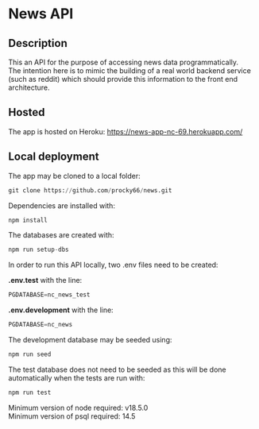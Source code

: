 # News API

## Description

This an API for the purpose of accessing news data programmatically.  
The intention here is to mimic the building of a real world backend service (such as reddit) which should provide this information to the front end architecture.

## Hosted

The app is hosted on Heroku:   https://news-app-nc-69.herokuapp.com/

## Local deployment
The app may be cloned to a local folder:
```python
git clone https://github.com/procky66/news.git
```

Dependencies are installed with:
```python
npm install
```

The databases are created with:
```python
npm run setup-dbs
```

In order to run this API locally, two .env files need to be created:

**.env.test** with the line:

```python
PGDATABASE=nc_news_test
```

**.env.development** with the line:

```python
PGDATABASE=nc_news
```

The development database may be seeded using:
```python
npm run seed
```

The test database does not need to be seeded as this will be done automatically when the tests are run with:
```python
npm run test
```

Minimum version of node required: v18.5.0  
Minimum version of psql required: 14.5